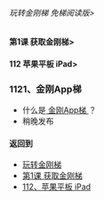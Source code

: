 ###### 玩转金刚梯 免梯阅读版>
#### 第1课 获取金刚梯>
#### 112 苹果平板 iPad>

### 1121、金刚App梯

- 什么是[ 金刚App梯 ](https://github.com/a2zitpro/web/blob/master/LadderFree/kkDictionary/KKLadderAPP.md)？
- 稍晚发布

#### 返回到
- [玩转金刚梯](https://github.com/a2zitpro/web/blob/master/LadderFree/main.md)
- [第1课 获取金刚梯](https://github.com/a2zitpro/web/blob/master/LadderFree/LadderGet/LadderGet.md)
- [112、苹果平板 iPad](https://github.com/a2zitpro/web/blob/master/LadderFree/LadderGet/Apple/iPad/iPad.md)






